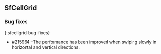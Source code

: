 ## SfCellGrid

### Bug fixes
{:sfcellgrid-bug-fixes}

*	\#215964 –The performance has been improved when swiping slowly in horizontal and vertical directions.
